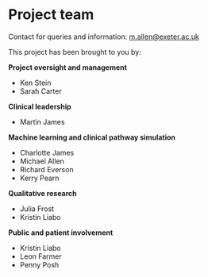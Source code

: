 # Project team

Contact for queries and information: m.allen@exeter.ac.uk

This project has been brought to you by:

**Project oversight and management**

* Ken Stein
* Sarah Carter

**Clinical leadership**

* Martin James

**Machine learning and clinical pathway simulation**

* Charlotte James
* Michael Allen
* Richard Everson
* Kerry Pearn

**Qualitative research**

* Julia Frost
* Kristin Liabo

**Public and patient involvement**

* Kristin Liabo
* Leon Farmer
* Penny Posh








